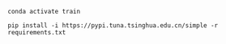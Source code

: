 ```shell
conda activate train
```



```shell
pip install -i https://pypi.tuna.tsinghua.edu.cn/simple -r requirements.txt
```

